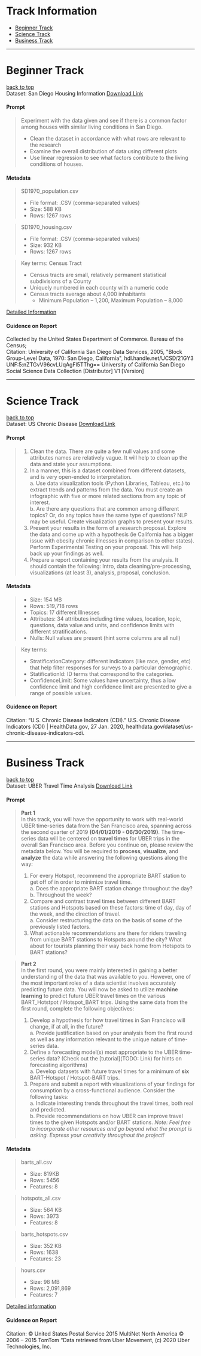 # Track Information
* [Beginner Track](#beginner-track)
* [Science Track](#science-track)
* [Business Track](#business-track)
---
# Beginner Track 
[back to top](#track-information)\
Dataset: San Diego Housing Information [Download Link](https://drive.google.com/drive/folders/1_dTPxfUIFTR_k40Iv5IVX-meTxmWDbL_?usp=sharing)

#### Prompt
> Experiment with the data given and see if there is a common factor among houses with similar living conditions in San Diego.
> - Clean the dataset in accordance with what rows are relevant to the research
> - Examine the overall distribution of data using different plots
> - Use linear regression to see what factors contribute to the living conditions of houses.

#### Metadata
> SD1970_population.csv
> - File format: .CSV (comma-separated values)
> - Size: 588 KB
> - Rows: 1267 rows

> SD1970_housing.csv 
> - File format: .CSV (comma-separated values)
> - Size: 932 KB
> - Rows: 1267 rows

> Key terms: Census Tract
> - Census tracts are small, relatively permanent statistical subdivisions of a County
> - Uniquely numbered in each county with a numeric code
> - Census tracts average about 4,000 inhabitants
>   - Minimum Population – 1,200, Maximum Population – 8,000

[Detailed Information](https://docs.google.com/document/d/1tqs9xzabHg8Mh-SiPP16YxR-csN06R_fBX_IVWyQD_M/edit?usp=sharing)

#### Guidence on Report
> 

Collected by the United States Department of Commerce. Bureau of the Census;\
Citation: University of California San Diego Data Services, 2005, "Block Group-Level Data, 1970: San Diego, California", hdl.handle.net/UCSD/21GY3 UNF:5:nZTGvV96cvLUqAgFl5TThg== University of California San Diego Social Science Data Collection [Distributor] V1 [Version]

---
# Science Track
[back to top](#track-information)\
Dataset: US Chronic Disease [Download Link](https://drive.google.com/drive/folders/1iOEwj4bPfopdtrzPdMft7plxDRHW5frC?usp=sharing)

#### Prompt
> 1. Clean the data. There are quite a few null values and some attributes names are relatively vague. It will help to clean up the data and state your assumptions.
> 2. In a manner, this is a dataset combined from different datasets, and is very open-ended to interpretation.\
> a. Use data visualization tools (Python Libraries, Tableau, etc.) to extract trends and patterns from the data. You must create an infographic with five or more related sections from any topic of interest. \
> b. Are there any questions that are common among different topics? Or, do any topics have the same type of questions? NLP may be useful. Create visualization graphs to present your results.
> 3. Present your results in the form of a research proposal. Explore the data and come up with a hypothesis (ie California has a bigger issue with obesity chronic illnesses in comparison to other states). Perform Experimental Testing on your proposal. This will help back up your findings as well.
> 4. Prepare a report containing your results from the analysis. It should contain the following: Intro, data cleaning/pre-processing, visualizations (at least 3), analysis, proposal, conclusion.

#### Metadata
> - Size: 154 MB 
> - Rows: 519,718 rows
> - Topics: 17 different Illnesses
> - Attributes: 34 attributes including time values, location, topic, questions, data value and units, and confidence limits with different stratifications.
> - Nulls: Null values are present (hint some columns are all null)

> Key terms:
> - StratificationCategory: different indicators (like race, gender, etc) that help filter responses for surveys to a particular demographic.   
> - StatificationId: ID terms that correspond to the categories.
> - ConfidenceLimit: Some values have uncertainty, thus a low confidence limit and high confidence limit are presented to give a range of possible values.

#### Guidence on Report
> 

Citation: “U.S. Chronic Disease Indicators (CDI).” U.S. Chronic Disease Indicators (CDI) | HealthData.gov, 27 Jan. 2020, healthdata.gov/dataset/us-chronic-disease-indicators-cdi.

---
# Business Track
[back to top](#track-information)\
Dataset: UBER Travel Time Analysis [Download Link](https://drive.google.com/drive/folders/1WcLKWilaMjGU-x8ezFVtyVM8-8O-PFIf?usp=sharing)

#### Prompt
> **Part 1**\
> In this track, you will have the opportunity to work with real-world UBER time-series data from the San Francisco area, spanning across the second quarter of 2019 **(04/01/2019 - 06/30/2019)**. The time-series data will be centered on **travel times** for UBER trips in the overall San Francisco area. Before you continue on, please review the metadata below. You will be required to **process**, **visualize**, and **analyze** the data while answering the following questions along the way:
> 1. For every Hotspot, recommend the appropriate BART station to get off of in order to minimize travel time. \
> a. Does the appropriate BART station change throughout the day? \
> b. Throughout the week? 
> 2. Compare and contrast travel times between different BART stations and Hotspots based on these factors: time of day, day of the week, and the direction of travel. \
> a. Consider restructuring the data on the basis of some of the previously listed factors.
> 3. What actionable recommendations are there for riders traveling from unique BART stations to Hotspots around the city? What about for tourists planning their way back home from Hotspots to BART stations?

> **Part 2**\
> In the first round, you were mainly interested in gaining a better understanding of the data that was available to you. However, one of the most important roles of a data scientist involves accurately predicting future data. You will now be asked to utilize **machine learning** to predict future UBER travel times on the various BART_Hotstpot / Hotspot_BART trips. Using the same data from the first round, complete the following objectives:
> 1. Develop a hypothesis for how travel times in San Francisco will change, if at all, in the future? \
> a. Provide justification based on your analysis from the first round as well as any information relevant to the unique nature of time-series data.
> 2. Define a forecasting model(s) most appropriate to the UBER time-series data? (Check out the [tutorial](TODO: Link) for hints on forecasting algorithms) \
> a. Develop datasets with future travel times for a minimum of **six** BART-Hotspot / Hotspot-BART trips. 
> 3. Prepare and submit a report with visualizations of your findings for consumption by a cross-functional audience. Consider the following tasks:\
> a. Indicate interesting trends throughout the travel times, both real and predicted. \
> b. Provide recommendations on how UBER can improve travel times to the given Hotspots and/or BART stations. 
> *Note: Feel free to incorporate other resources and go beyond what the prompt is asking. Express your creativity throughout the project!*

#### Metadata
> barts_all.csv
> - Size: 819KB
> - Rows: 5456
> - Features: 8

> hotspots_all.csv
> - Size: 564 KB
> - Rows: 3973
> - Features: 8

> barts_hotspots.csv
> - Size: 352 KB
> - Rows: 1638
> - Features: 23

> hours.csv 
> - Size: 98 MB
> - Rows: 2,091,869
> - Features: 7

[Detailed information](https://docs.google.com/document/d/1dkL57TtXLGVWisro-Uiok8USebTi1NjkxygK_l_mBw0/edit?usp=sharing)

#### Guidence on Report
> 

Citation: © United States Postal Service 2015 MultiNet North America © 2006 – 2015 TomTom
“Data retrieved from Uber Movement, (c) 2020 Uber Technologies, Inc.
